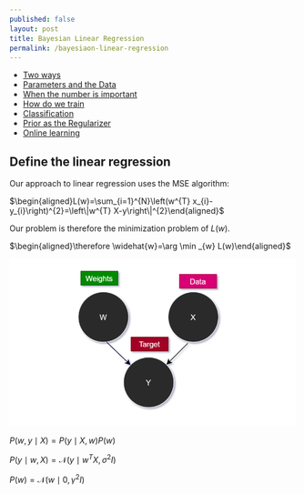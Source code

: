 ```yaml
---
published: false
layout: post
title: Bayesian Linear Regression
permalink: /bayesiaon-linear-regression
---
```

- [Two ways](#two-ways)
- [Parameters and the Data](#parameters-and-the-data)
- [When the number is important](#when-the-number-is-important)
- [How do we train](#how-do-we-train)
- [Classification](#classification)
- [Prior as the Regularizer](#prior-as-the-regularizer)
- [Online learning](#online-learning)


## Define the linear regression 

Our approach to linear regression uses the MSE algorithm: 

$\begin{aligned}L(w)=\sum_{i=1}^{N}\left(w^{T} x_{i}-y_{i}\right)^{2}=\left\|w^{T} X-y\right\|^{2}\end{aligned}$

Our problem is therefore the minimization problem of $L(w)$.


$\begin{aligned}\therefore \widehat{w}=\arg \min _{w} L(w)\end{aligned}$

![lr](/images/2021/02/lr1.png)

$P(w, y \mid X)=P(y \mid X, w) P(w)$

$P(y \mid w, X)=\mathcal{N}\left(y \mid w^{T} X, \sigma^{2} I\right)$

$P(w)=\mathcal{N}\left(w \mid 0, \gamma^{2} I\right)$